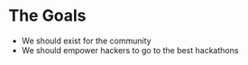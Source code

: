 # The Goals

- We should exist for the community
- We should empower hackers to go to the best hackathons
